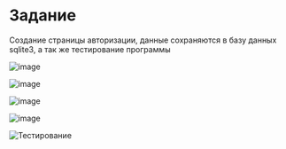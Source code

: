 <h1>Задание</h1>
<p>Создание страницы авторизации, данные сохраняются в базу данных sqlite3, а так же тестирование программы</p>

![image](https://github.com/Farkk/login/assets/110304307/ab273c0f-089f-4273-b7e4-85265f30bd41)


![image](https://github.com/Farkk/login/assets/110304307/68510e63-98eb-4588-b4ac-2cf1efcb76ea)

![image](https://github.com/Farkk/login/assets/110304307/bfb7ad34-a609-40e2-a623-c6a5f1f2cef3)


![image](https://github.com/Farkk/login/assets/110304307/84ee0240-534c-4da9-a9cd-97035db5839a)

![Тестирование](https://github.com/Farkk/login/assets/110304307/e3baea43-70bb-4328-8a80-0308e098301c)
